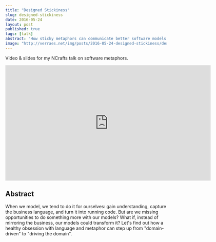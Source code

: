 ```yaml
---
title: "Designed Stickiness"
slug: designed-stickiness
date: 2016-05-24
layout: post
published: true
tags: [talk]
abstract: "How sticky metaphors can communicate better software models."
image: "http://verraes.net/img/posts/2016-05-24-designed-stickiness/designed-stickiness.jpg"
---
```


Video & slides for my NCrafts talk on software metaphors. 
 
<iframe src="https://player.vimeo.com/video/167722762" width="640" height="360" frameborder="0" webkitallowfullscreen mozallowfullscreen allowfullscreen></iframe>

<script async class="speakerdeck-embed" data-id="ebac02f6dafb48baa086edb30fdd3a49" data-ratio="1.77777777777778" src="//speakerdeck.com/assets/embed.js"></script>

## Abstract

When we model, we tend to do it for ourselves: gain understanding, capture the business language, and turn it into running code. But are we missing opportunities to do something more with our models? What if, instead of mirroring the business, our models could transform it? Let's find out how a healthy obsession with language and metaphor can step up from "domain-driven" to "driving the domain".

